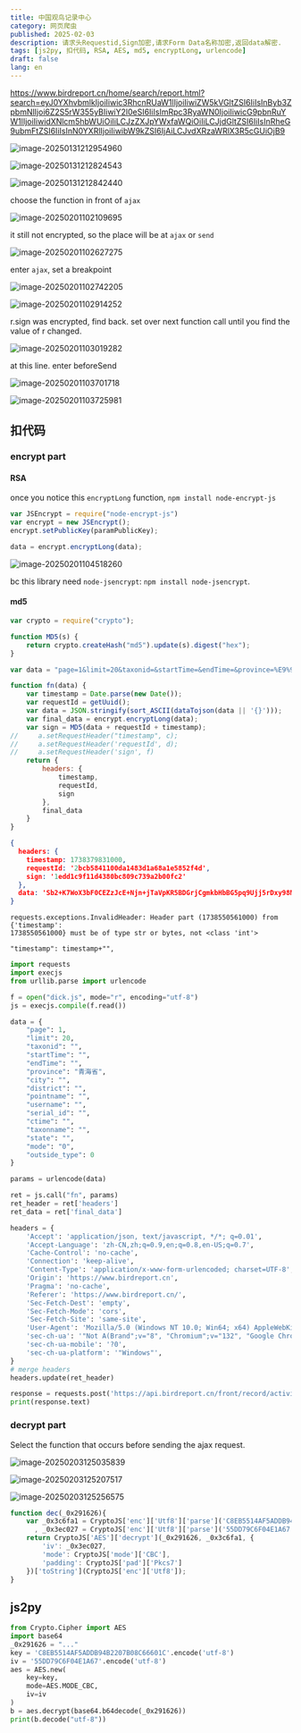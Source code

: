 ```yaml
---
title: 中国观鸟记录中心
category: 网页爬虫
published: 2025-02-03
description: 请求头Requestid,Sign加密,请求Form Data名称加密,返回data解密.
tags: [js2py, 扣代码, RSA, AES, md5, encryptLong, urlencode]
draft: false
lang: en
---
```


https://www.birdreport.cn/home/search/report.html?search=eyJ0YXhvbmlkIjoiIiwic3RhcnRUaW1lIjoiIiwiZW5kVGltZSI6IiIsInByb3ZpbmNlIjoi6Z2S5rW355yBIiwiY2l0eSI6IiIsImRpc3RyaWN0IjoiIiwicG9pbnRuYW1lIjoiIiwidXNlcm5hbWUiOiIiLCJzZXJpYWxfaWQiOiIiLCJjdGltZSI6IiIsInRheG9ubmFtZSI6IiIsInN0YXRlIjoiIiwibW9kZSI6IjAiLCJvdXRzaWRlX3R5cGUiOjB9

![image-20250131212954960](birdreport.assets/image-20250131212954960.png)

![image-20250131212824543](birdreport.assets/image-20250131212824543.png)

![image-20250131212842440](birdreport.assets/image-20250131212842440.png)

choose the function in front of `ajax` 

![image-20250201102109695](birdreport.assets/image-20250201102109695.png)

it still not encrypted, so the place will be at `ajax` or `send`

![image-20250201102627275](birdreport.assets/image-20250201102627275.png)

enter `ajax`, set a breakpoint

![image-20250201102742205](birdreport.assets/image-20250201102742205.png)

![image-20250201102914252](birdreport.assets/image-20250201102914252.png)

r.sign was encrypted, find back. set over next function call until you find the value of r changed.

![image-20250201103019282](birdreport.assets/image-20250201103019282.png)

at this line. enter beforeSend

![image-20250201103701718](birdreport.assets/image-20250201103701718.png)

![image-20250201103725981](birdreport.assets/image-20250201103725981.png)

## 扣代码

### encrypt part

#### RSA

once you notice this `encryptLong` function, `npm install node-encrypt-js`

```javascript
var JSEncrypt = require("node-encrypt-js")
var encrypt = new JSEncrypt();
encrypt.setPublicKey(paramPublicKey);

data = encrypt.encryptLong(data);
```

![image-20250201104518260](birdreport.assets/image-20250201104518260.png)

bc this library need `node-jsencrypt`: `npm install node-jsencrypt`.

#### md5

```javascript
var crypto = require("crypto");

function MD5(s) {
    return crypto.createHash("md5").update(s).digest("hex");
}
```

```javascript
var data = "page=1&limit=20&taxonid=&startTime=&endTime=&province=%E9%9D%92%E6%B5%B7%E7%9C%81&city=&district=&pointname=&username=&serial_id=&ctime=&taxonname=&state=&mode=0&outside_type=0"

function fn(data) {
    var timestamp = Date.parse(new Date());
    var requestId = getUuid();
    var data = JSON.stringify(sort_ASCII(dataTojson(data || '{}')));
    var final_data = encrypt.encryptLong(data);
    var sign = MD5(data + requestId + timestamp);
//     a.setRequestHeader("timestamp", c);
//     a.setRequestHeader('requestId', d);
//     a.setRequestHeader('sign', f)
    return {
        headers: {
            timestamp,
            requestId,
            sign
        },
        final_data
    }
}
```

```json
{
  headers: {
    timestamp: 1738379831000,
    requestId: '2bcb5841100da1483d1a68a1e5852f4d',
    sign: '1edd1c9f11d4380bc809c739a2b00fc2'
  },
  data: 'Sb2+K7WoX3bF0CEZzJcE+Njn+jTaVpKR5BDGrjCgmkbHbBG5pq9Ujj5rDxy98MJPBRJv5ACLh6H9BDvoMwTf5fJBeMeWA66EupEs87meRLVOWt5UC/a3wVg0MfY5kkL409usdiIGIi9Su7ZF68qnAcSw8m0aWmhB6QJ/psc1cbw='
}
```

```
requests.exceptions.InvalidHeader: Header part (1738550561000) from {'timestamp': 
1738550561000} must be of type str or bytes, not <class 'int'>
```

`"timestamp": timestamp+"",`

```python
import requests
import execjs
from urllib.parse import urlencode

f = open("dick.js", mode="r", encoding="utf-8")
js = execjs.compile(f.read())

data = {
    "page": 1,
    "limit": 20,
    "taxonid": "",
    "startTime": "",
    "endTime": "",
    "province": "青海省",
    "city": "",
    "district": "",
    "pointname": "",
    "username": "",
    "serial_id": "",
    "ctime": "",
    "taxonname": "",
    "state": "",
    "mode": "0",
    "outside_type": 0
}

params = urlencode(data)

ret = js.call("fn", params)
ret_header = ret['headers']
ret_data = ret['final_data']

headers = {
    'Accept': 'application/json, text/javascript, */*; q=0.01',
    'Accept-Language': 'zh-CN,zh;q=0.9,en;q=0.8,en-US;q=0.7',
    'Cache-Control': 'no-cache',
    'Connection': 'keep-alive',
    'Content-Type': 'application/x-www-form-urlencoded; charset=UTF-8',
    'Origin': 'https://www.birdreport.cn',
    'Pragma': 'no-cache',
    'Referer': 'https://www.birdreport.cn/',
    'Sec-Fetch-Dest': 'empty',
    'Sec-Fetch-Mode': 'cors',
    'Sec-Fetch-Site': 'same-site',
    'User-Agent': 'Mozilla/5.0 (Windows NT 10.0; Win64; x64) AppleWebKit/537.36 (KHTML, like Gecko) Chrome/132.0.0.0 Safari/537.36',
    'sec-ch-ua': '"Not A(Brand";v="8", "Chromium";v="132", "Google Chrome";v="132"',
    'sec-ch-ua-mobile': '?0',
    'sec-ch-ua-platform': '"Windows"',
}
# merge headers
headers.update(ret_header)

response = requests.post('https://api.birdreport.cn/front/record/activity/search', headers=headers, data=ret_data)  # look, it directly use the value of ret_data string without building a dictionary
print(response.text)
```

### decrypt part

Select the function that occurs before sending the ajax request.

![image-20250203125035839](birdreport.assets/image-20250203125035839.png)

![image-20250203125207517](birdreport.assets/image-20250203125207517.png)

![image-20250203125256575](birdreport.assets/image-20250203125256575.png)

```javascript
function dec(_0x291626){
    var _0x3c6fa1 = CryptoJS['enc']['Utf8']['parse']('C8EB5514AF5ADDB94B2207B08C66601C')
      , _0x3ec027 = CryptoJS['enc']['Utf8']['parse']('55DD79C6F04E1A67');
    return CryptoJS['AES']['decrypt'](_0x291626, _0x3c6fa1, {
        'iv': _0x3ec027,
        'mode': CryptoJS['mode']['CBC'],
        'padding': CryptoJS['pad']['Pkcs7']
    })['toString'](CryptoJS['enc']['Utf8']);
}
```

## js2py


```python
from Crypto.Cipher import AES
import base64
_0x291626 = "..."
key = 'C8EB5514AF5ADDB94B2207B08C66601C'.encode('utf-8')
iv = '55DD79C6F04E1A67'.encode('utf-8')
aes = AES.new(
    key=key,
    mode=AES.MODE_CBC,
    iv=iv
)
b = aes.decrypt(base64.b64decode(_0x291626))
print(b.decode("utf-8"))
```

